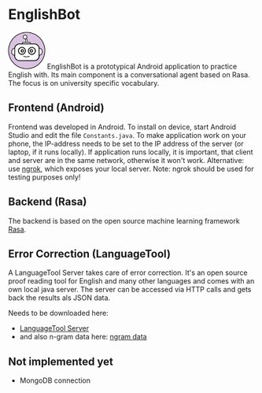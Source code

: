 # EnglishBot 
<img src="/images/icon_1024x1024.png" width="75">
EnglishBot is a prototypical Android application to practice English with. Its main component is a conversational agent based on Rasa. The focus is on university specific vocabulary.

## Frontend (Android)
Frontend was developed in Android. To install on device, start Android Studio and edit the file `Constants.java`.
To make application work on your phone, the IP-address needs to be set to the IP address of the server (or laptop, if it runs locally). If application runs locally, it is important, that client and server are in the same network, otherwise it won't work. Alternative: use [ngrok](https://ngrok.com/), which exposes your local server. Note: ngrok should be used for testing purposes only!

## Backend (Rasa)
The backend is based on the open source machine learning framework [Rasa](https://rasa.com).

## Error Correction (LanguageTool)
A LanguageTool Server takes care of error correction. It's an open source proof reading tool for English and many other languages and comes with an own local java server. The server can be accessed via HTTP calls and gets back the results als JSON data.

Needs to be downloaded here:
- [LanguageTool Server](http://wiki.languagetool.org/http-server)
- and also n-gram data here: [ngram data](https://languagetool.org/download/ngram-data/)

## Not implemented yet
- MongoDB connection
